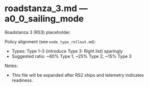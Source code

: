 # roadstanza_3.md — a0_0_sailing_mode

Roadstanza 3 (RS3) placeholder.

Policy alignment (see `node_type_rollout.md`):

- Types: Type 1–3 (introduce Type 3: Right list) sparingly
- Suggested ratio: ~60% Type 1, ~25% Type 2, ~15% Type 3

Notes:

- This file will be expanded after RS2 ships and telemetry indicates readiness.
